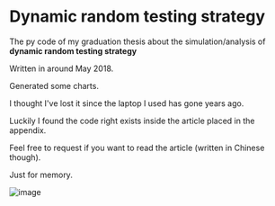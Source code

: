 # Dynamic random testing strategy

The py code of my graduation thesis about the simulation/analysis of __dynamic random testing strategy__

Written in around May 2018.

Generated some charts.

I thought I've lost it since the laptop I used has gone years ago.  

Luckily I found the code right exists inside the article placed in the appendix.

Feel free to request if you want to read the article (written in Chinese though).

Just for memory.

![image](https://user-images.githubusercontent.com/30466424/83658439-2ab47580-a5fd-11ea-969b-1775e00eee56.png)
